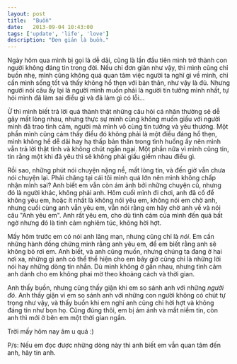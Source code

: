 ```yaml
---
layout: post
title:  "Buồn"
date:   2013-09-04 10:43:00
tags: ['update', 'life', 'love']
description: "Đơn giản là buồn."
---
```


Ngày hôm qua mình bị gọi là dễ dãi, cũng là lần đầu tiên mình trở thành con người không đáng tin trong đời. Nếu chỉ đơn giản như vậy, thì mình cũng chỉ buồn nhẹ, mình cũng không quá quan tâm việc người ta nghĩ gì về mình, chỉ cần mình sống tốt và thấy không hổ thẹn với bản thân, như vậy là đủ. Nhưng người nói câu ấy lại là người mình muốn phải là người tin tưởng mình nhất, tự hỏi mình đã làm sai điều gì và đã làm gì có lỗi...

Ừ thì mình biết trả lời quá thành thật những câu hỏi cá nhân thường sẽ dễ gây mất lòng nhau, nhưng thực sự mình cũng không muốn giấu với người mình đã trao tình cảm, người mà mình vô cùng tin tưởng và yêu thương. Một phần mình cũng cảm thấy điều đó không phải là một điều đáng hổ thẹn, mình không hề dễ dãi hay hạ thấp bản thân trong tình huống ấy nên mình vẫn trả lời thật tình và không chút ngần ngại. Một phần nữa vì mình cũng tin, tin rằng một khi đã yêu thì sẽ không phải giấu giếm nhau điều gì.

Rồi sao, những phút nói chuyện nặng nề, mất lòng tin, và đến giờ vẫn chưa nói chuyện lại. Phải chăng tại cái tôi mình quá lớn nên mình không chấp nhận mình sai? Anh biết em vẫn còn ám ảnh bởi những chuyện cũ, nhưng đó là người khác, không phải anh. Hôm cuối mình đi chơi, anh đã cố để không yêu em, hoặc ít nhất là không nói yêu em, không nói em chờ anh, nhưng cuối cùng anh vẫn yêu em, vẫn nói rằng em hãy chờ anh về và nói câu "Anh yêu em". Anh rất yêu em, cho dù tình cảm của mình đến quá bất ngờ nhưng đó là tình cảm nghiêm túc, không hời hợt.

Mấy hôm trước em có nói anh lãng mạn, nhưng cũng chỉ là *nói*. Em cần những hành đồng chứng minh rằng anh yêu em, để em biết rằng anh sẽ không bỏ rơi em. Anh biết, và anh cũng muốn, nhưng chúng ta đang ở hai nơi xa, những gì anh có thể thể hiện cho em bây giờ cũng chỉ là những lời nói hay những dòng tin nhắn. Dù mình không ở gần nhau, nhưng tình cảm anh dành cho em không phai mờ theo khoảng cách và thời gian.

Anh thấy buồn, nhưng cũng thấy giận khi em so sánh anh với những *người đó*. Anh thấy giận vì em so sánh anh với những con người không có chút tự trọng như vậy, và thấy buồn khi em nghĩ anh cũng chỉ hời hợt và không đáng tin như bọn họ. Cũng đúng thôi, em bị ám ảnh và mất niềm tin, còn anh thì mới ở bên em một thời gian ngắn.

Trời mấy hôm nay âm u quá :)

P/s: Nếu em đọc được những dòng này thì anh biết em vẫn quan tâm đến anh, hãy tin anh.